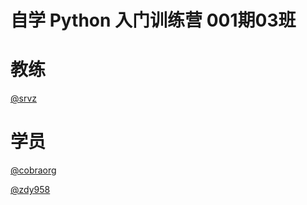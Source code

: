 # 自学 Python 入门训练营 001期03班

# 教练

[@srvz](https://github.com/srvz)

# 学员

[@cobraorg](https://github.com/cobraorg)

[@zdy958](https://github.com/zdy958)
